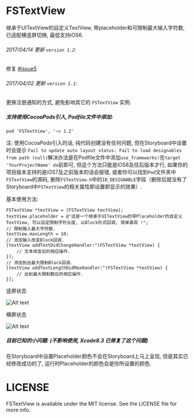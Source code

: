 # FSTextView
继承于UITextView的自定义TextView, 带placeholder和可限制最大输入字符数, 已适配横竖屏切换, 最低支持iOS6.<p>
###### 2017/04/14 更新 `version 1.2`: <p>
修复 [#issue5](https://github.com/lifution/FSTextView/issues/5)<p>
###### 2017/04/02 更新 `version 1.1`: <p>
更换注册通知的方式, 避免影响其它的 `FSTextView` 实例.

##### 支持使用CocoaPods引入, Podfile文件中添加:

```objc
pod 'FSTextView', '~> 1.2'
```

注: 使用CocoaPods引入的话, 纯代码创建没有任何问题, 但在Storyboard中设置时会提示 `Fail to update auto layout status: Fail to load designables from path (null)`解决办法是在Podfile文件中添加`use_frameworks!`在`target 'YourProjectName' do`前即可, 但这个方法只能是iOS8及往后版本才行, 如果你的项目版本支持的是iOS7及之前版本的话会报错, 或者你可以找到`Pod`文件夹中`FSTextView`的源码, 删除`FSTextView.h`中的`IB_DESIGNABLE`字段（删除后就没有了Storyboard中`FSTextView`的相关属性即设置即显示的效果）.<p>
基本使用方法:<p>

```objc
FSTextView *textView = [FSTextView textView];
textView.placeholder = @"这是一个继承于UITextView的带Placeholder的自定义TextView, 可以设定限制字符长度, 以Block形式回调, 简单直观 !";
// 限制输入最大字符数.
textView.maxLength = 10;
// 添加输入改变Block回调.
[textView addTextDidChangeHandler:^(FSTextView *textView) {
    // 文本改变后的相应操作.
}];
// 添加到达最大限制Block回调.
[textView addTextLengthDidMaxHandler:^(FSTextView *textView) {
    // 达到最大限制数后的相应操作.
}];
```

竖屏状态<p>
![Alt text][image-1]

横屏状态<p>
![Alt text][image-2]

##### 目前已知的小问题: (不影响使用, Xcode8.3 已修复了这个问题)
在Storyboard中设置Placeholder颜色不会在Storyboard上马上呈现, 但是其实已经修改成功的了, 运行时Placeholder的颜色会是你所设置的颜色.<p>

# LICENSE
FSTextView is available under the MIT license. See the LICENSE file for more info.

[image-1]:http://oeysrv69b.bkt.clouddn.com/FSTextView1.jpg
[image-2]:http://oeysrv69b.bkt.clouddn.com/FSTextView2.jpg


